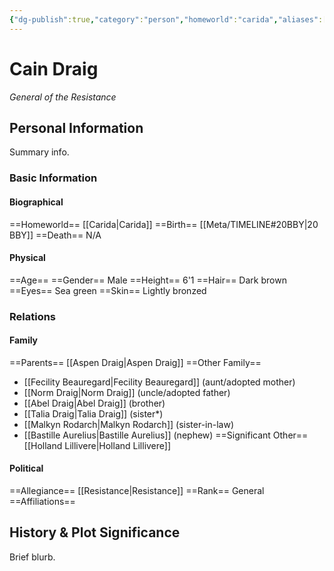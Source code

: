 ```yaml
---
{"dg-publish":true,"category":"person","homeworld":"carida","aliases":["General Draig","Cain"],"tags":["resistance","general","forcesensitive"],"permalink":"/cain-draig/","dgHomeLink":true,"dgPassFrontmatter":true}
---
```


# Cain Draig
<i>General of the Resistance</i>
## Personal Information
Summary info.

### Basic Information

#### Biographical
==Homeworld== [[Carida|Carida]]
==Birth== [[Meta/TIMELINE#20BBY|20 BBY]]
==Death== N/A

#### Physical
==Age== 
==Gender== Male
==Height== 6'1
==Hair== Dark brown
==Eyes== Sea green
==Skin== Lightly bronzed

### Relations

#### Family
==Parents== [[Aspen Draig|Aspen Draig]]
==Other Family==
- [[Fecility Beauregard|Fecility Beauregard]] (aunt/adopted mother)
- [[Norm Draig|Norm Draig]] (uncle/adopted father)
- [[Abel Draig|Abel Draig]] (brother)
- [[Talia Draig|Talia Draig]] (sister*)
- [[Malkyn Rodarch|Malkyn Rodarch]] (sister-in-law)
- [[Bastille Aurelius|Bastille Aurelius]] (nephew)
==Significant Other== [[Holland Lillivere|Holland Lillivere]] 

#### Political
==Allegiance== [[Resistance|Resistance]]
==Rank== General
==Affiliations== 

## History & Plot Significance
Brief blurb.